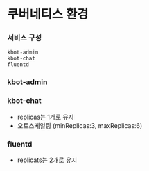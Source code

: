 # 쿠버네티스 환경

### 서비스 구성
```
kbot-admin
kbot-chat
fluentd
```

### kbot-admin

### kbot-chat
- replicas는 1개로 유지
- 오토스케일링 (minReplicas:3, maxReplicas:6)

### fluentd
- replicats는 2개로 유지